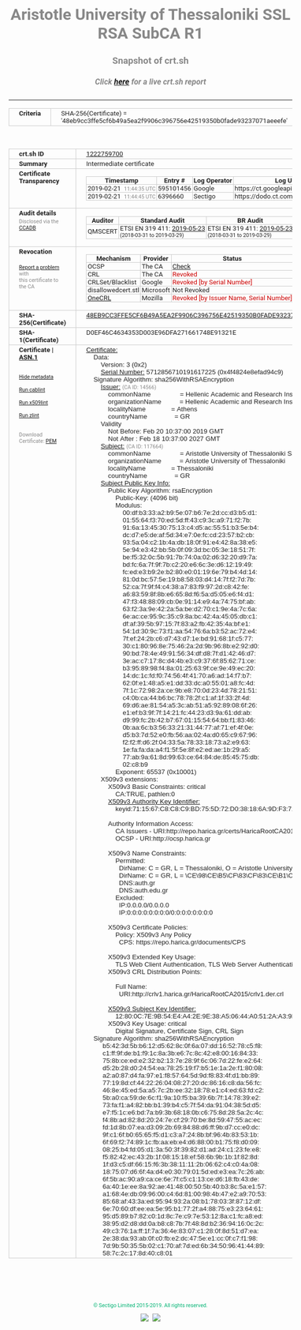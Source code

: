 # Aristotle University of Thessaloniki SSL RSA SubCA R1
### Snapshot of crt.sh
##### Click [here](https://crt.sh/?q=48EB9CC3FFE5CF6B49A5EA2F9906C396756E42519350B0FADE93237071AEEEFE) for a live crt.sh report

---
<!DOCTYPE HTML PUBLIC "-//W3C//DTD HTML 4.0 Transitional//EN">
<HTML>
<HEAD>
  <META http-equiv="Content-Type" content="text/html; charset=UTF-8">
  <TITLE>crt.sh | 48eb9cc3ffe5cf6b49a5ea2f9906c396756e42519350b0fade93237071aeeefe</TITLE>
  <META name="description" content="Free CT Log Certificate Search Tool from Sectigo (formerly Comodo CA)">
  <META name="keywords" content="crt.sh, CT, Certificate Transparency, Certificate Search, SSL Certificate, Sectigo, Comodo CA">
  <LINK href="//fonts.googleapis.com/css?family=Roboto+Mono|Roboto:400,400i,700,700i" rel="stylesheet">
  <STYLE type="text/css">
    a {
      white-space: nowrap;
    }
    body {
      color: #888888;
      font: 12pt Roboto, sans-serif;
      padding-top: 10px;
      text-align: center
    }
    form {
      margin: 0px
    }
    span {
      border-radius: 10px
    }
    span.heading {
      color: #888888;
      font: 12pt Roboto, sans-serif
    }
    span.title {
      background-color: #00B373;
      color: #FFFFFF;
      font: bold 18pt Roboto, sans-serif;
      padding: 0px 5px
    }
    span.text {
      color: #888888;
      font: 10pt Roboto, sans-serif
    }
    span.whiteongrey {
      background-color: #D9D9D6;
      color: #FFFFFF;
      font: bold 18pt Roboto, sans-serif;
      padding: 0px 5px
    }
    table {
      border-collapse: collapse;
      color: #222222;
      font: 10pt Roboto, sans-serif;
      margin-left: auto;
      margin-right: auto
    }
    table.options {
      border: none;
      margin-left: 10px
    }
    td, th {
      border: 1px solid #CCCCCC;
      padding: 0px 2px;
      text-align: left;
      vertical-align: top
    }
    td.outer, th.outer {
      border: 1px solid #CCCCCC;
      padding: 2px 20px;
      text-align: left
    }
    th.heading {
      color: #888888;
      font: bold italic 12pt Roboto, sans-serif;
      padding: 20px 0px 0px;
      text-align: center
    }
    th.options, td.options {
      border: none;
      vertical-align: middle
    }
    td.text {
      font: 10pt "Roboto Mono", sans-serif;
      padding: 2px 20px
    }
    td.heading {
      border: none;
      color: #888888;
      font: 12pt Roboto, sans-serif;
      padding-top: 20px;
      text-align: center
    }
    table.lint td, th {
      text-align: center
    }
    .button {
      background-color: #00B373;
      border-radius: 10px;
      color: #FFFFFF;
      font: bold 13pt Roboto, sans-serif
    }
    .copyright {
      font: 8pt Roboto, sans-serif;
      color: #00B373
    }
    .input {
      border: 1px solid #888888;
      font-weight: bold;
      text-align: center
    }
    .small {
      font: 8pt Roboto, sans-serif;
      color: #888888
    }
    .error {
      background-color: #FFDFDF;
      color: #CC0000;
      font-weight: bold
    }
    .fatal {
      background-color: #0000AA;
      color: #FFFFFF;
      font-weight: bold
    }
    .notice {
      background-color: #FFFFDF;
      color: #606000
    }
    .warning {
      background-color: #FFEFDF;
      color: #DF6000
    }
  </STYLE>
</HEAD>
<BODY>

<TABLE>
  <TR>
    <TH class="outer">Criteria</TH>
    <TD class="outer">SHA-256(Certificate) = '48eb9cc3ffe5cf6b49a5ea2f9906c396756e42519350b0fade93237071aeeefe'</TD>
  </TR>
</TABLE>
<BR>
<TABLE>
  <TR>
    <TH class="outer">crt.sh ID</TH>
    <TD class="outer"><A href="?id=1222759700">1222759700</A></TD>
  </TR>
  <TR>
    <TH class="outer">Summary</TH>
    <TD class="outer">Intermediate certificate</TD>
  </TR>
  <TR>
    <TH class="outer">Certificate<BR>Transparency</TH>
    <TD class="outer">
<TABLE class="options" style="margin-left:0px">
  <TR>
    <TH>Timestamp</TH>
    <TH>Entry #</TH>
    <TH>Log Operator</TH>
    <TH>Log URL</TH>
  </TR>
  <TR>
    <TD>2019-02-21&nbsp; <FONT class="small">11:44:35 UTC</FONT></TD>
    <TD>595101456</TD>
    <TD>Google</TD>
    <TD>https://ct.googleapis.com/rocketeer</TD>
  </TR>
  <TR>
    <TD>2019-02-21&nbsp; <FONT class="small">11:44:45 UTC</FONT></TD>
    <TD>6396660</TD>
    <TD>Sectigo</TD>
    <TD>https://dodo.ct.comodo.com</TD>
  </TR>
</TABLE>
    </TD>
  </TR>
  <TR>
    <TH class="outer">Audit details<BR>
      <DIV class="small" style="padding-top:3px">Disclosed via the
        <A href="//ccadb-public.secure.force.com/mozilla/PublicAllIntermediateCerts" target="_blank">CCADB</A></DIV>
    </TH>
    <TD class="outer">
<TABLE class="options" style="margin-left:0px">
  <TR>
    <TH>Auditor</TH>
    <TH>Standard Audit</TH>
    <TH>BR Audit</TH>
    <TH>EV SSL Audit</TH>
    <TH>Documents</TH>
    <TH>CCADB</TH>
    <TH>Root Owner / Certificate</TH>
  </TR>
  <TR>
    <TD style="vertical-align:middle">QMSCERT</TD>
    <TD>ETSI EN 319 411:
      <A href="https://repo.harica.gr/documents/HARICA-AUDIT_ATTESTATION_W_ANNEX_290617-7-R2-AA-text.pdf" target="_blank">2019-05-23</A>
      <BR><FONT style="font-size:8pt">(2018-03-31 to 2019-03-29)</FONT></TD>
    <TD>ETSI EN 319 411:
      <A href="https://repo.harica.gr/documents/HARICA-AUDIT_ATTESTATION_W_ANNEX_290617-7-R2-AA-text.pdf" target="_blank">2019-05-23</A>
      <BR><FONT style="font-size:8pt">(2018-03-31 to 2019-03-29)</FONT></TD>
    <TD>ETSI EN 319 411:
      <A href="https://www.qmscert.com/share/HARICA-AUDIT_ATTESTATION_W_ANNEX_290617-7-R2-AA.pdf" target="_blank">2019-05-23</A>
      <BR><FONT style="font-size:8pt">(2019-03-29 to 2019-03-29)</FONT></TD>
    <TD>
      <A href="https://repo.harica.gr/documents/CPS-EN.pdf" target="blank">CP</A>
      <A href="https://repo.harica.gr/documents/CPS-EN.pdf" target="blank">CPS</A>
    </TD>
    <TD><A href="//ccadb.force.com/0011J00001MUlQaQAL" target="_blank">0011J00001MUlQaQAL</A></TD>
    <TD><A href="/?id=12731951">HARICA</A></TD>
  </TR>
</TABLE>
    </TD>
  </TR>
  <TR>
    <TH class="outer">Revocation<BR><BR>
      <DIV class="small" style="padding-top:3px"><A href="?id=1222759700&opt=problemreporting">Report a problem</A> with<BR>this certificate to the CA</DIV></TH>
    <TD class="outer">
      <TABLE class="options" style="margin-left:0px">
        <TR>
          <TH>Mechanism</TH>
          <TH>Provider</TH>
          <TH>Status</TH>
          <TH>Revocation Date</TH>
          <TH>Last Observed in CRL</TH>
          <TH>Last Checked <SPAN style="color:#CC0000;vertical-align:middle;font-size:70%;font-weight:normal">(Error)</SPAN></TH>
        </TR>
        <TR>
          <TD>OCSP</TD>
          <TD>The CA</TD>
          <TD><A href="?id=1222759700&opt=ocsp">Check</A></TD>
          <TD><SPAN style="color:#888888">?</SPAN></TD>
          <TD><SPAN style="color:#888888">n/a</SPAN></TD>
          <TD><SPAN style="color:#888888">?</SPAN></TD>
        </TR>
        <TR>
          <TD>CRL</TD>
          <TD>The CA</TD>
          <TD><SPAN style="color:#CC0000">Revoked</SPAN></TD><TD>2019-03-18&nbsp; <FONT class="small">12:15:50 UTC</FONT></TD><TD>2019-05-06&nbsp; <FONT class="small">10:48:25 UTC</FONT></TD><TD>2019-12-04&nbsp; <FONT class="small">16:50:07 UTC</FONT></TD>
        </TR>
        <TR>
          <TD>CRLSet/Blacklist</TD>
          <TD>Google</TD>
          <TD><SPAN style="color:#CC0000">Revoked [by Serial Number]</SPAN></TD>
          <TD><SPAN style="color:#888888">n/a</SPAN></TD>
          <TD><SPAN style="color:#888888">n/a</SPAN></TD>
          <TD><SPAN style="color:#888888">n/a</SPAN></TD>
        </TR>
        <TR>
          <TD>disallowedcert.stl</TD>
          <TD>Microsoft</TD>
          <TD>Not Revoked</TD>
          <TD><SPAN style="color:#888888">n/a</SPAN></TD>
          <TD><SPAN style="color:#888888">n/a</SPAN></TD>
          <TD><SPAN style="color:#888888">n/a</SPAN></TD>
        </TR>
        <TR>
          <TD><A href="/mozilla-onecrl" target="_blank">OneCRL</A></TD>
          <TD>Mozilla</TD>
          <TD><SPAN style="color:#CC0000">Revoked [by Issuer Name, Serial Number]</SPAN></TD><TD><SPAN style="color:#888888">Unknown</SPAN></TD>
          <TD><SPAN style="color:#888888">n/a</SPAN></TD>
          <TD><SPAN style="color:#888888">n/a</SPAN></TD>
        </TR>
      </TABLE>
    </TD>
  </TR>
  <TR>
    <TH class="outer">SHA-256(Certificate)</TH>
    <TD class="outer"><A href="//censys.io/certificates/48eb9cc3ffe5cf6b49a5ea2f9906c396756e42519350b0fade93237071aeeefe">48EB9CC3FFE5CF6B49A5EA2F9906C396756E42519350B0FADE93237071AEEEFE</A></TD>
  </TR>
  <TR>
    <TH class="outer">SHA-1(Certificate)</TH>
    <TD class="outer">D0EF46C4634353D003E96DFA271661748E91321E</TD>
  </TR>
  <TR>
    <TH class="outer">Certificate | <A href="?asn1=1222759700">ASN.1</A>
      <SPAN class="small"><BR>
      <BR><BR><A href="?id=1222759700&opt=nometadata">Hide metadata</A>
      <BR><BR><A href="?id=1222759700&opt=cablint">Run cablint</A>
      <BR><BR><A href="?id=1222759700&opt=x509lint">Run x509lint</A>
      <BR><BR><A href="?id=1222759700&opt=zlint">Run zlint</A>
      <BR><BR><BR>Download Certificate: <A href="?d=1222759700">PEM</A>
      </SPAN>
    </TH>
    <TD class="text"><A href="?d=1222759700">Certificate:</A><BR>&nbsp;&nbsp;&nbsp;&nbsp;Data:<BR>&nbsp;&nbsp;&nbsp;&nbsp;&nbsp;&nbsp;&nbsp;&nbsp;Version:&nbsp;3&nbsp;(0x2)<BR>&nbsp;&nbsp;&nbsp;&nbsp;&nbsp;&nbsp;&nbsp;&nbsp;<A href="?serial=4f4824e8efad94c9">Serial&nbsp;Number:</A>&nbsp;5712856710191617225&nbsp;(0x4f4824e8efad94c9)<BR>&nbsp;&nbsp;&nbsp;&nbsp;Signature&nbsp;Algorithm:&nbsp;sha256WithRSAEncryption<BR>&nbsp;&nbsp;&nbsp;&nbsp;&nbsp;&nbsp;&nbsp;&nbsp;<A href="?caid=14566">Issuer:</A> <SPAN class="small">(CA ID: 14566)</SPAN><BR>&nbsp;&nbsp;&nbsp;&nbsp;&nbsp;&nbsp;&nbsp;&nbsp;&nbsp;&nbsp;&nbsp;&nbsp;commonName&nbsp;&nbsp;&nbsp;&nbsp;&nbsp;&nbsp;&nbsp;&nbsp;&nbsp;&nbsp;&nbsp;&nbsp;&nbsp;&nbsp;&nbsp;&nbsp;=&nbsp;Hellenic&nbsp;Academic&nbsp;and&nbsp;Research&nbsp;Institutions&nbsp;RootCA&nbsp;2015<BR>&nbsp;&nbsp;&nbsp;&nbsp;&nbsp;&nbsp;&nbsp;&nbsp;&nbsp;&nbsp;&nbsp;&nbsp;organizationName&nbsp;&nbsp;&nbsp;&nbsp;&nbsp;&nbsp;&nbsp;&nbsp;&nbsp;&nbsp;=&nbsp;Hellenic&nbsp;Academic&nbsp;and&nbsp;Research&nbsp;Institutions&nbsp;Cert.&nbsp;Authority<BR>&nbsp;&nbsp;&nbsp;&nbsp;&nbsp;&nbsp;&nbsp;&nbsp;&nbsp;&nbsp;&nbsp;&nbsp;localityName&nbsp;&nbsp;&nbsp;&nbsp;&nbsp;&nbsp;&nbsp;&nbsp;&nbsp;&nbsp;&nbsp;&nbsp;&nbsp;&nbsp;=&nbsp;Athens<BR>&nbsp;&nbsp;&nbsp;&nbsp;&nbsp;&nbsp;&nbsp;&nbsp;&nbsp;&nbsp;&nbsp;&nbsp;countryName&nbsp;&nbsp;&nbsp;&nbsp;&nbsp;&nbsp;&nbsp;&nbsp;&nbsp;&nbsp;&nbsp;&nbsp;&nbsp;&nbsp;&nbsp;=&nbsp;GR<BR>&nbsp;&nbsp;&nbsp;&nbsp;&nbsp;&nbsp;&nbsp;&nbsp;Validity<BR>&nbsp;&nbsp;&nbsp;&nbsp;&nbsp;&nbsp;&nbsp;&nbsp;&nbsp;&nbsp;&nbsp;&nbsp;Not&nbsp;Before:&nbsp;Feb&nbsp;20&nbsp;10:37:00&nbsp;2019&nbsp;GMT<BR>&nbsp;&nbsp;&nbsp;&nbsp;&nbsp;&nbsp;&nbsp;&nbsp;&nbsp;&nbsp;&nbsp;&nbsp;Not&nbsp;After&nbsp;:&nbsp;Feb&nbsp;18&nbsp;10:37:00&nbsp;2027&nbsp;GMT<BR>&nbsp;&nbsp;&nbsp;&nbsp;&nbsp;&nbsp;&nbsp;&nbsp;<A href="?caid=117664">Subject:</A> <SPAN class="small">(CA ID: 117664)</SPAN><BR>&nbsp;&nbsp;&nbsp;&nbsp;&nbsp;&nbsp;&nbsp;&nbsp;&nbsp;&nbsp;&nbsp;&nbsp;commonName&nbsp;&nbsp;&nbsp;&nbsp;&nbsp;&nbsp;&nbsp;&nbsp;&nbsp;&nbsp;&nbsp;&nbsp;&nbsp;&nbsp;&nbsp;&nbsp;=&nbsp;Aristotle&nbsp;University&nbsp;of&nbsp;Thessaloniki&nbsp;SSL&nbsp;RSA&nbsp;SubCA&nbsp;R1<BR>&nbsp;&nbsp;&nbsp;&nbsp;&nbsp;&nbsp;&nbsp;&nbsp;&nbsp;&nbsp;&nbsp;&nbsp;organizationName&nbsp;&nbsp;&nbsp;&nbsp;&nbsp;&nbsp;&nbsp;&nbsp;&nbsp;&nbsp;=&nbsp;Aristotle&nbsp;University&nbsp;of&nbsp;Thessaloniki<BR>&nbsp;&nbsp;&nbsp;&nbsp;&nbsp;&nbsp;&nbsp;&nbsp;&nbsp;&nbsp;&nbsp;&nbsp;localityName&nbsp;&nbsp;&nbsp;&nbsp;&nbsp;&nbsp;&nbsp;&nbsp;&nbsp;&nbsp;&nbsp;&nbsp;&nbsp;&nbsp;=&nbsp;Thessaloniki<BR>&nbsp;&nbsp;&nbsp;&nbsp;&nbsp;&nbsp;&nbsp;&nbsp;&nbsp;&nbsp;&nbsp;&nbsp;countryName&nbsp;&nbsp;&nbsp;&nbsp;&nbsp;&nbsp;&nbsp;&nbsp;&nbsp;&nbsp;&nbsp;&nbsp;&nbsp;&nbsp;&nbsp;=&nbsp;GR<BR>&nbsp;&nbsp;&nbsp;&nbsp;&nbsp;&nbsp;&nbsp;&nbsp;<A href="?spkisha256=f5996111fc25d923daee2dce502f98027615912d35fbd9a2f5735c7f62e5b93c">Subject&nbsp;Public&nbsp;Key&nbsp;Info:</A><BR>&nbsp;&nbsp;&nbsp;&nbsp;&nbsp;&nbsp;&nbsp;&nbsp;&nbsp;&nbsp;&nbsp;&nbsp;Public&nbsp;Key&nbsp;Algorithm:&nbsp;rsaEncryption<BR>&nbsp;&nbsp;&nbsp;&nbsp;&nbsp;&nbsp;&nbsp;&nbsp;&nbsp;&nbsp;&nbsp;&nbsp;&nbsp;&nbsp;&nbsp;&nbsp;Public-Key:&nbsp;(4096&nbsp;bit)<BR>&nbsp;&nbsp;&nbsp;&nbsp;&nbsp;&nbsp;&nbsp;&nbsp;&nbsp;&nbsp;&nbsp;&nbsp;&nbsp;&nbsp;&nbsp;&nbsp;Modulus:<BR>&nbsp;&nbsp;&nbsp;&nbsp;&nbsp;&nbsp;&nbsp;&nbsp;&nbsp;&nbsp;&nbsp;&nbsp;&nbsp;&nbsp;&nbsp;&nbsp;&nbsp;&nbsp;&nbsp;&nbsp;00:df:b3:33:a2:b9:5e:07:b6:7e:2d:cc:d3:b5:d1:<BR>&nbsp;&nbsp;&nbsp;&nbsp;&nbsp;&nbsp;&nbsp;&nbsp;&nbsp;&nbsp;&nbsp;&nbsp;&nbsp;&nbsp;&nbsp;&nbsp;&nbsp;&nbsp;&nbsp;&nbsp;01:55:64:f3:70:ed:5d:ff:43:c9:3c:a9:71:f2:7b:<BR>&nbsp;&nbsp;&nbsp;&nbsp;&nbsp;&nbsp;&nbsp;&nbsp;&nbsp;&nbsp;&nbsp;&nbsp;&nbsp;&nbsp;&nbsp;&nbsp;&nbsp;&nbsp;&nbsp;&nbsp;91:6a:13:45:30:75:13:c4:d5:ac:55:51:b3:5e:b4:<BR>&nbsp;&nbsp;&nbsp;&nbsp;&nbsp;&nbsp;&nbsp;&nbsp;&nbsp;&nbsp;&nbsp;&nbsp;&nbsp;&nbsp;&nbsp;&nbsp;&nbsp;&nbsp;&nbsp;&nbsp;dc:d7:e5:de:af:5d:34:e7:0e:fc:cd:23:57:b2:cb:<BR>&nbsp;&nbsp;&nbsp;&nbsp;&nbsp;&nbsp;&nbsp;&nbsp;&nbsp;&nbsp;&nbsp;&nbsp;&nbsp;&nbsp;&nbsp;&nbsp;&nbsp;&nbsp;&nbsp;&nbsp;93:5a:04:c2:1b:4a:db:18:0f:91:e4:42:8a:38:e5:<BR>&nbsp;&nbsp;&nbsp;&nbsp;&nbsp;&nbsp;&nbsp;&nbsp;&nbsp;&nbsp;&nbsp;&nbsp;&nbsp;&nbsp;&nbsp;&nbsp;&nbsp;&nbsp;&nbsp;&nbsp;5e:94:e3:42:bb:5b:0f:09:3d:bc:05:3e:18:51:7f:<BR>&nbsp;&nbsp;&nbsp;&nbsp;&nbsp;&nbsp;&nbsp;&nbsp;&nbsp;&nbsp;&nbsp;&nbsp;&nbsp;&nbsp;&nbsp;&nbsp;&nbsp;&nbsp;&nbsp;&nbsp;be:f5:32:0c:5b:91:7b:74:0a:02:d6:32:20:d9:7a:<BR>&nbsp;&nbsp;&nbsp;&nbsp;&nbsp;&nbsp;&nbsp;&nbsp;&nbsp;&nbsp;&nbsp;&nbsp;&nbsp;&nbsp;&nbsp;&nbsp;&nbsp;&nbsp;&nbsp;&nbsp;bd:fc:6a:7f:9f:7b:c2:20:e6:6c:3e:d6:12:19:49:<BR>&nbsp;&nbsp;&nbsp;&nbsp;&nbsp;&nbsp;&nbsp;&nbsp;&nbsp;&nbsp;&nbsp;&nbsp;&nbsp;&nbsp;&nbsp;&nbsp;&nbsp;&nbsp;&nbsp;&nbsp;fc:ed:e3:b9:2e:b2:80:e0:01:19:6e:79:b4:4d:14:<BR>&nbsp;&nbsp;&nbsp;&nbsp;&nbsp;&nbsp;&nbsp;&nbsp;&nbsp;&nbsp;&nbsp;&nbsp;&nbsp;&nbsp;&nbsp;&nbsp;&nbsp;&nbsp;&nbsp;&nbsp;81:0d:bc:57:5e:19:b8:58:03:d4:14:7f:f2:7d:7b:<BR>&nbsp;&nbsp;&nbsp;&nbsp;&nbsp;&nbsp;&nbsp;&nbsp;&nbsp;&nbsp;&nbsp;&nbsp;&nbsp;&nbsp;&nbsp;&nbsp;&nbsp;&nbsp;&nbsp;&nbsp;52:ca:7f:9f:f4:c4:38:a7:83:f9:97:2d:c8:42:fe:<BR>&nbsp;&nbsp;&nbsp;&nbsp;&nbsp;&nbsp;&nbsp;&nbsp;&nbsp;&nbsp;&nbsp;&nbsp;&nbsp;&nbsp;&nbsp;&nbsp;&nbsp;&nbsp;&nbsp;&nbsp;a6:83:59:8f:8b:e6:65:8d:f6:5a:d5:05:e6:f4:d1:<BR>&nbsp;&nbsp;&nbsp;&nbsp;&nbsp;&nbsp;&nbsp;&nbsp;&nbsp;&nbsp;&nbsp;&nbsp;&nbsp;&nbsp;&nbsp;&nbsp;&nbsp;&nbsp;&nbsp;&nbsp;47:f3:48:88:09:cb:0e:91:14:e9:4a:74:75:bf:ab:<BR>&nbsp;&nbsp;&nbsp;&nbsp;&nbsp;&nbsp;&nbsp;&nbsp;&nbsp;&nbsp;&nbsp;&nbsp;&nbsp;&nbsp;&nbsp;&nbsp;&nbsp;&nbsp;&nbsp;&nbsp;63:f2:3a:9e:42:2a:5a:be:d2:70:c1:9e:4a:7c:6a:<BR>&nbsp;&nbsp;&nbsp;&nbsp;&nbsp;&nbsp;&nbsp;&nbsp;&nbsp;&nbsp;&nbsp;&nbsp;&nbsp;&nbsp;&nbsp;&nbsp;&nbsp;&nbsp;&nbsp;&nbsp;6e:ac:ce:95:9c:35:c9:8a:bc:42:4a:45:05:db:c1:<BR>&nbsp;&nbsp;&nbsp;&nbsp;&nbsp;&nbsp;&nbsp;&nbsp;&nbsp;&nbsp;&nbsp;&nbsp;&nbsp;&nbsp;&nbsp;&nbsp;&nbsp;&nbsp;&nbsp;&nbsp;df:af:39:5b:97:15:7f:83:a2:fb:42:35:4a:bf:e1:<BR>&nbsp;&nbsp;&nbsp;&nbsp;&nbsp;&nbsp;&nbsp;&nbsp;&nbsp;&nbsp;&nbsp;&nbsp;&nbsp;&nbsp;&nbsp;&nbsp;&nbsp;&nbsp;&nbsp;&nbsp;54:1d:30:9c:73:f1:aa:54:76:6a:b3:52:ac:72:e4:<BR>&nbsp;&nbsp;&nbsp;&nbsp;&nbsp;&nbsp;&nbsp;&nbsp;&nbsp;&nbsp;&nbsp;&nbsp;&nbsp;&nbsp;&nbsp;&nbsp;&nbsp;&nbsp;&nbsp;&nbsp;7f:ef:24:2b:c6:d7:43:d7:1e:bd:91:68:1f:c5:77:<BR>&nbsp;&nbsp;&nbsp;&nbsp;&nbsp;&nbsp;&nbsp;&nbsp;&nbsp;&nbsp;&nbsp;&nbsp;&nbsp;&nbsp;&nbsp;&nbsp;&nbsp;&nbsp;&nbsp;&nbsp;30:c1:80:96:8e:75:46:2a:2d:9b:96:8b:e2:92:d0:<BR>&nbsp;&nbsp;&nbsp;&nbsp;&nbsp;&nbsp;&nbsp;&nbsp;&nbsp;&nbsp;&nbsp;&nbsp;&nbsp;&nbsp;&nbsp;&nbsp;&nbsp;&nbsp;&nbsp;&nbsp;90:bd:78:4e:49:91:56:34:df:d8:7f:d1:42:46:d7:<BR>&nbsp;&nbsp;&nbsp;&nbsp;&nbsp;&nbsp;&nbsp;&nbsp;&nbsp;&nbsp;&nbsp;&nbsp;&nbsp;&nbsp;&nbsp;&nbsp;&nbsp;&nbsp;&nbsp;&nbsp;3e:ac:c7:17:8c:d4:4b:e3:c9:37:6f:85:62:71:ce:<BR>&nbsp;&nbsp;&nbsp;&nbsp;&nbsp;&nbsp;&nbsp;&nbsp;&nbsp;&nbsp;&nbsp;&nbsp;&nbsp;&nbsp;&nbsp;&nbsp;&nbsp;&nbsp;&nbsp;&nbsp;b3:95:89:98:f4:8a:01:25:63:9f:ce:9e:49:ec:20:<BR>&nbsp;&nbsp;&nbsp;&nbsp;&nbsp;&nbsp;&nbsp;&nbsp;&nbsp;&nbsp;&nbsp;&nbsp;&nbsp;&nbsp;&nbsp;&nbsp;&nbsp;&nbsp;&nbsp;&nbsp;14:dc:1c:fd:f0:74:56:4f:41:70:a6:ad:14:f7:b7:<BR>&nbsp;&nbsp;&nbsp;&nbsp;&nbsp;&nbsp;&nbsp;&nbsp;&nbsp;&nbsp;&nbsp;&nbsp;&nbsp;&nbsp;&nbsp;&nbsp;&nbsp;&nbsp;&nbsp;&nbsp;62:0f:e1:48:a5:e1:dd:33:dc:a0:55:01:a8:fc:4d:<BR>&nbsp;&nbsp;&nbsp;&nbsp;&nbsp;&nbsp;&nbsp;&nbsp;&nbsp;&nbsp;&nbsp;&nbsp;&nbsp;&nbsp;&nbsp;&nbsp;&nbsp;&nbsp;&nbsp;&nbsp;7f:1c:72:98:2a:ce:9b:e8:70:0d:23:4d:78:21:51:<BR>&nbsp;&nbsp;&nbsp;&nbsp;&nbsp;&nbsp;&nbsp;&nbsp;&nbsp;&nbsp;&nbsp;&nbsp;&nbsp;&nbsp;&nbsp;&nbsp;&nbsp;&nbsp;&nbsp;&nbsp;c4:0b:ca:44:b6:bc:78:78:2f:c1:af:1f:33:2f:4d:<BR>&nbsp;&nbsp;&nbsp;&nbsp;&nbsp;&nbsp;&nbsp;&nbsp;&nbsp;&nbsp;&nbsp;&nbsp;&nbsp;&nbsp;&nbsp;&nbsp;&nbsp;&nbsp;&nbsp;&nbsp;69:d6:ae:81:54:a5:3c:ab:51:a5:92:89:08:6f:26:<BR>&nbsp;&nbsp;&nbsp;&nbsp;&nbsp;&nbsp;&nbsp;&nbsp;&nbsp;&nbsp;&nbsp;&nbsp;&nbsp;&nbsp;&nbsp;&nbsp;&nbsp;&nbsp;&nbsp;&nbsp;e1:ef:b3:9f:7f:14:21:fc:44:23:d3:9a:61:dd:ab:<BR>&nbsp;&nbsp;&nbsp;&nbsp;&nbsp;&nbsp;&nbsp;&nbsp;&nbsp;&nbsp;&nbsp;&nbsp;&nbsp;&nbsp;&nbsp;&nbsp;&nbsp;&nbsp;&nbsp;&nbsp;d9:99:fc:2b:42:b7:67:01:15:54:64:bb:f1:83:46:<BR>&nbsp;&nbsp;&nbsp;&nbsp;&nbsp;&nbsp;&nbsp;&nbsp;&nbsp;&nbsp;&nbsp;&nbsp;&nbsp;&nbsp;&nbsp;&nbsp;&nbsp;&nbsp;&nbsp;&nbsp;0b:aa:6c:b3:56:33:21:31:44:77:af:71:ef:4f:0e:<BR>&nbsp;&nbsp;&nbsp;&nbsp;&nbsp;&nbsp;&nbsp;&nbsp;&nbsp;&nbsp;&nbsp;&nbsp;&nbsp;&nbsp;&nbsp;&nbsp;&nbsp;&nbsp;&nbsp;&nbsp;d5:b3:7d:52:e0:fb:56:aa:02:4a:d0:65:c9:67:96:<BR>&nbsp;&nbsp;&nbsp;&nbsp;&nbsp;&nbsp;&nbsp;&nbsp;&nbsp;&nbsp;&nbsp;&nbsp;&nbsp;&nbsp;&nbsp;&nbsp;&nbsp;&nbsp;&nbsp;&nbsp;f2:f2:ff:d6:2f:04:33:5a:78:33:18:73:a2:e9:63:<BR>&nbsp;&nbsp;&nbsp;&nbsp;&nbsp;&nbsp;&nbsp;&nbsp;&nbsp;&nbsp;&nbsp;&nbsp;&nbsp;&nbsp;&nbsp;&nbsp;&nbsp;&nbsp;&nbsp;&nbsp;1e:fa:fa:da:a4:f1:5f:5e:8f:e2:ed:ae:1b:29:a5:<BR>&nbsp;&nbsp;&nbsp;&nbsp;&nbsp;&nbsp;&nbsp;&nbsp;&nbsp;&nbsp;&nbsp;&nbsp;&nbsp;&nbsp;&nbsp;&nbsp;&nbsp;&nbsp;&nbsp;&nbsp;77:ab:9a:61:8d:99:63:ce:64:84:de:85:45:75:db:<BR>&nbsp;&nbsp;&nbsp;&nbsp;&nbsp;&nbsp;&nbsp;&nbsp;&nbsp;&nbsp;&nbsp;&nbsp;&nbsp;&nbsp;&nbsp;&nbsp;&nbsp;&nbsp;&nbsp;&nbsp;02:c8:b9<BR>&nbsp;&nbsp;&nbsp;&nbsp;&nbsp;&nbsp;&nbsp;&nbsp;&nbsp;&nbsp;&nbsp;&nbsp;&nbsp;&nbsp;&nbsp;&nbsp;Exponent:&nbsp;65537&nbsp;(0x10001)<BR>&nbsp;&nbsp;&nbsp;&nbsp;&nbsp;&nbsp;&nbsp;&nbsp;X509v3&nbsp;extensions:<BR>&nbsp;&nbsp;&nbsp;&nbsp;&nbsp;&nbsp;&nbsp;&nbsp;&nbsp;&nbsp;&nbsp;&nbsp;X509v3&nbsp;Basic&nbsp;Constraints:&nbsp;critical<BR>&nbsp;&nbsp;&nbsp;&nbsp;&nbsp;&nbsp;&nbsp;&nbsp;&nbsp;&nbsp;&nbsp;&nbsp;&nbsp;&nbsp;&nbsp;&nbsp;CA:TRUE,&nbsp;pathlen:0<BR>&nbsp;&nbsp;&nbsp;&nbsp;&nbsp;&nbsp;&nbsp;&nbsp;&nbsp;&nbsp;&nbsp;&nbsp;<A href="?ski=711567c8c8c9bd755d72d038186a9df37124540b">X509v3&nbsp;Authority&nbsp;Key&nbsp;Identifier:</A><BR>&nbsp;&nbsp;&nbsp;&nbsp;&nbsp;&nbsp;&nbsp;&nbsp;&nbsp;&nbsp;&nbsp;&nbsp;&nbsp;&nbsp;&nbsp;&nbsp;keyid:71:15:67:C8:C8:C9:BD:75:5D:72:D0:38:18:6A:9D:F3:71:24:54:0B<BR><BR>&nbsp;&nbsp;&nbsp;&nbsp;&nbsp;&nbsp;&nbsp;&nbsp;&nbsp;&nbsp;&nbsp;&nbsp;Authority&nbsp;Information&nbsp;Access:&nbsp;<BR>&nbsp;&nbsp;&nbsp;&nbsp;&nbsp;&nbsp;&nbsp;&nbsp;&nbsp;&nbsp;&nbsp;&nbsp;&nbsp;&nbsp;&nbsp;&nbsp;CA&nbsp;Issuers&nbsp;-&nbsp;URI:http://repo.harica.gr/certs/HaricaRootCA2015.crt<BR>&nbsp;&nbsp;&nbsp;&nbsp;&nbsp;&nbsp;&nbsp;&nbsp;&nbsp;&nbsp;&nbsp;&nbsp;&nbsp;&nbsp;&nbsp;&nbsp;OCSP&nbsp;-&nbsp;URI:http://ocsp.harica.gr<BR><BR>&nbsp;&nbsp;&nbsp;&nbsp;&nbsp;&nbsp;&nbsp;&nbsp;&nbsp;&nbsp;&nbsp;&nbsp;X509v3&nbsp;Name&nbsp;Constraints:&nbsp;<BR>&nbsp;&nbsp;&nbsp;&nbsp;&nbsp;&nbsp;&nbsp;&nbsp;&nbsp;&nbsp;&nbsp;&nbsp;&nbsp;&nbsp;&nbsp;&nbsp;Permitted:<BR>&nbsp;&nbsp;&nbsp;&nbsp;&nbsp;&nbsp;&nbsp;&nbsp;&nbsp;&nbsp;&nbsp;&nbsp;&nbsp;&nbsp;&nbsp;&nbsp;&nbsp;&nbsp;DirName:&nbsp;C&nbsp;=&nbsp;GR,&nbsp;L&nbsp;=&nbsp;Thessaloniki,&nbsp;O&nbsp;=&nbsp;Aristotle&nbsp;University&nbsp;of&nbsp;Thessaloniki<BR>&nbsp;&nbsp;&nbsp;&nbsp;&nbsp;&nbsp;&nbsp;&nbsp;&nbsp;&nbsp;&nbsp;&nbsp;&nbsp;&nbsp;&nbsp;&nbsp;&nbsp;&nbsp;DirName:&nbsp;C&nbsp;=&nbsp;GR,&nbsp;L&nbsp;=&nbsp;\CE\98\CE\B5\CF\83\CF\83\CE\B1\CE\BB\CE\BF\CE\BD\CE\AF\CE\BA\CE\B7,&nbsp;O&nbsp;=&nbsp;\CE\91\CF\81\CE\B9\CF\83\CF\84\CE\BF\CF\84\CE\AD\CE\BB\CE\B5\CE\B9\CE\BF&nbsp;\CE\A0\CE\B1\CE\BD\CE\B5\CF\80\CE\B9\CF\83\CF\84\CE\AE\CE\BC\CE\B9\CE\BF&nbsp;\CE\98\CE\B5\CF\83\CF\83\CE\B1\CE\BB\CE\BF\CE\BD\CE\AF\CE\BA\CE\B7\CF\82<BR>&nbsp;&nbsp;&nbsp;&nbsp;&nbsp;&nbsp;&nbsp;&nbsp;&nbsp;&nbsp;&nbsp;&nbsp;&nbsp;&nbsp;&nbsp;&nbsp;&nbsp;&nbsp;DNS:auth.gr<BR>&nbsp;&nbsp;&nbsp;&nbsp;&nbsp;&nbsp;&nbsp;&nbsp;&nbsp;&nbsp;&nbsp;&nbsp;&nbsp;&nbsp;&nbsp;&nbsp;&nbsp;&nbsp;DNS:auth.edu.gr<BR>&nbsp;&nbsp;&nbsp;&nbsp;&nbsp;&nbsp;&nbsp;&nbsp;&nbsp;&nbsp;&nbsp;&nbsp;&nbsp;&nbsp;&nbsp;&nbsp;Excluded:<BR>&nbsp;&nbsp;&nbsp;&nbsp;&nbsp;&nbsp;&nbsp;&nbsp;&nbsp;&nbsp;&nbsp;&nbsp;&nbsp;&nbsp;&nbsp;&nbsp;&nbsp;&nbsp;IP:0.0.0.0/0.0.0.0<BR>&nbsp;&nbsp;&nbsp;&nbsp;&nbsp;&nbsp;&nbsp;&nbsp;&nbsp;&nbsp;&nbsp;&nbsp;&nbsp;&nbsp;&nbsp;&nbsp;&nbsp;&nbsp;IP:0:0:0:0:0:0:0:0/0:0:0:0:0:0:0:0<BR><BR>&nbsp;&nbsp;&nbsp;&nbsp;&nbsp;&nbsp;&nbsp;&nbsp;&nbsp;&nbsp;&nbsp;&nbsp;X509v3&nbsp;Certificate&nbsp;Policies:&nbsp;<BR>&nbsp;&nbsp;&nbsp;&nbsp;&nbsp;&nbsp;&nbsp;&nbsp;&nbsp;&nbsp;&nbsp;&nbsp;&nbsp;&nbsp;&nbsp;&nbsp;Policy:&nbsp;X509v3&nbsp;Any&nbsp;Policy<BR>&nbsp;&nbsp;&nbsp;&nbsp;&nbsp;&nbsp;&nbsp;&nbsp;&nbsp;&nbsp;&nbsp;&nbsp;&nbsp;&nbsp;&nbsp;&nbsp;&nbsp;&nbsp;CPS:&nbsp;https://repo.harica.gr/documents/CPS<BR><BR>&nbsp;&nbsp;&nbsp;&nbsp;&nbsp;&nbsp;&nbsp;&nbsp;&nbsp;&nbsp;&nbsp;&nbsp;X509v3&nbsp;Extended&nbsp;Key&nbsp;Usage:&nbsp;<BR>&nbsp;&nbsp;&nbsp;&nbsp;&nbsp;&nbsp;&nbsp;&nbsp;&nbsp;&nbsp;&nbsp;&nbsp;&nbsp;&nbsp;&nbsp;&nbsp;TLS&nbsp;Web&nbsp;Client&nbsp;Authentication,&nbsp;TLS&nbsp;Web&nbsp;Server&nbsp;Authentication<BR>&nbsp;&nbsp;&nbsp;&nbsp;&nbsp;&nbsp;&nbsp;&nbsp;&nbsp;&nbsp;&nbsp;&nbsp;X509v3&nbsp;CRL&nbsp;Distribution&nbsp;Points:&nbsp;<BR><BR>&nbsp;&nbsp;&nbsp;&nbsp;&nbsp;&nbsp;&nbsp;&nbsp;&nbsp;&nbsp;&nbsp;&nbsp;&nbsp;&nbsp;&nbsp;&nbsp;Full&nbsp;Name:<BR>&nbsp;&nbsp;&nbsp;&nbsp;&nbsp;&nbsp;&nbsp;&nbsp;&nbsp;&nbsp;&nbsp;&nbsp;&nbsp;&nbsp;&nbsp;&nbsp;&nbsp;&nbsp;URI:http://crlv1.harica.gr/HaricaRootCA2015/crlv1.der.crl<BR><BR>&nbsp;&nbsp;&nbsp;&nbsp;&nbsp;&nbsp;&nbsp;&nbsp;&nbsp;&nbsp;&nbsp;&nbsp;<A href="?ski=12800c7e9b54e4a42e9e38a50644a0512aa39df3">X509v3&nbsp;Subject&nbsp;Key&nbsp;Identifier:</A><BR>&nbsp;&nbsp;&nbsp;&nbsp;&nbsp;&nbsp;&nbsp;&nbsp;&nbsp;&nbsp;&nbsp;&nbsp;&nbsp;&nbsp;&nbsp;&nbsp;12:80:0C:7E:9B:54:E4:A4:2E:9E:38:A5:06:44:A0:51:2A:A3:9D:F3<BR>&nbsp;&nbsp;&nbsp;&nbsp;&nbsp;&nbsp;&nbsp;&nbsp;&nbsp;&nbsp;&nbsp;&nbsp;X509v3&nbsp;Key&nbsp;Usage:&nbsp;critical<BR>&nbsp;&nbsp;&nbsp;&nbsp;&nbsp;&nbsp;&nbsp;&nbsp;&nbsp;&nbsp;&nbsp;&nbsp;&nbsp;&nbsp;&nbsp;&nbsp;Digital&nbsp;Signature,&nbsp;Certificate&nbsp;Sign,&nbsp;CRL&nbsp;Sign<BR>&nbsp;&nbsp;&nbsp;&nbsp;Signature&nbsp;Algorithm:&nbsp;sha256WithRSAEncryption<BR>&nbsp;&nbsp;&nbsp;&nbsp;&nbsp;&nbsp;&nbsp;&nbsp;&nbsp;b5:42:3d:5b:b6:12:d5:62:8c:0f:6a:07:dd:16:52:78:c5:f8:<BR>&nbsp;&nbsp;&nbsp;&nbsp;&nbsp;&nbsp;&nbsp;&nbsp;&nbsp;c1:ff:9f:de:b1:f9:1c:8a:3b:e6:7c:8c:42:e8:00:16:84:33:<BR>&nbsp;&nbsp;&nbsp;&nbsp;&nbsp;&nbsp;&nbsp;&nbsp;&nbsp;75:8b:ce:ed:e2:32:b2:13:7e:28:9f:6c:06:7d:22:fe:e2:64:<BR>&nbsp;&nbsp;&nbsp;&nbsp;&nbsp;&nbsp;&nbsp;&nbsp;&nbsp;d5:2b:28:d0:24:54:ea:78:25:19:f7:b5:1e:1a:2e:f1:80:08:<BR>&nbsp;&nbsp;&nbsp;&nbsp;&nbsp;&nbsp;&nbsp;&nbsp;&nbsp;a2:a0:87:d4:fa:97:e1:f8:57:64:5d:9d:f8:83:4f:d1:bb:89:<BR>&nbsp;&nbsp;&nbsp;&nbsp;&nbsp;&nbsp;&nbsp;&nbsp;&nbsp;77:19:8d:cf:44:22:26:04:08:27:20:dc:86:16:c8:da:56:fc:<BR>&nbsp;&nbsp;&nbsp;&nbsp;&nbsp;&nbsp;&nbsp;&nbsp;&nbsp;46:8e:45:ed:5a:a5:7c:2b:ee:32:18:78:e1:c4:ed:63:fd:c2:<BR>&nbsp;&nbsp;&nbsp;&nbsp;&nbsp;&nbsp;&nbsp;&nbsp;&nbsp;5b:a0:ca:59:de:6c:f1:9a:10:f5:ba:39:6b:7f:14:78:39:e2:<BR>&nbsp;&nbsp;&nbsp;&nbsp;&nbsp;&nbsp;&nbsp;&nbsp;&nbsp;73:fa:f1:a4:82:bb:b1:39:b4:c5:7f:54:da:91:04:38:5d:d5:<BR>&nbsp;&nbsp;&nbsp;&nbsp;&nbsp;&nbsp;&nbsp;&nbsp;&nbsp;e7:f5:1c:e6:bd:7a:b9:3b:68:18:0b:c6:75:8d:28:5a:2c:4c:<BR>&nbsp;&nbsp;&nbsp;&nbsp;&nbsp;&nbsp;&nbsp;&nbsp;&nbsp;f4:8b:ad:82:8d:20:24:7e:cf:29:70:be:8d:59:47:55:ac:ec:<BR>&nbsp;&nbsp;&nbsp;&nbsp;&nbsp;&nbsp;&nbsp;&nbsp;&nbsp;fd:1d:8b:07:ea:d3:09:2b:69:84:88:d6:ff:9b:d7:cc:e0:dc:<BR>&nbsp;&nbsp;&nbsp;&nbsp;&nbsp;&nbsp;&nbsp;&nbsp;&nbsp;9f:c1:6f:b0:65:65:f5:d1:c3:a7:24:8b:bf:96:4b:83:53:1b:<BR>&nbsp;&nbsp;&nbsp;&nbsp;&nbsp;&nbsp;&nbsp;&nbsp;&nbsp;6f:69:f2:74:89:1c:fb:aa:eb:e4:d6:88:00:b1:75:f8:d0:09:<BR>&nbsp;&nbsp;&nbsp;&nbsp;&nbsp;&nbsp;&nbsp;&nbsp;&nbsp;08:25:b4:fd:05:d1:3a:50:3f:39:82:d1:ad:24:c1:23:fe:e8:<BR>&nbsp;&nbsp;&nbsp;&nbsp;&nbsp;&nbsp;&nbsp;&nbsp;&nbsp;f5:82:42:ec:43:2b:1f:08:15:18:ef:58:6b:9b:1b:1f:82:8d:<BR>&nbsp;&nbsp;&nbsp;&nbsp;&nbsp;&nbsp;&nbsp;&nbsp;&nbsp;1f:d3:c5:df:66:15:f6:3b:38:11:11:2b:06:62:c4:c0:4a:08:<BR>&nbsp;&nbsp;&nbsp;&nbsp;&nbsp;&nbsp;&nbsp;&nbsp;&nbsp;18:75:07:d6:6f:4a:d4:e0:30:79:01:5d:ed:e3:ea:7c:26:ab:<BR>&nbsp;&nbsp;&nbsp;&nbsp;&nbsp;&nbsp;&nbsp;&nbsp;&nbsp;6f:5b:ac:90:a9:ca:ce:6e:7f:c5:c1:13:ce:d6:18:fb:43:de:<BR>&nbsp;&nbsp;&nbsp;&nbsp;&nbsp;&nbsp;&nbsp;&nbsp;&nbsp;6a:40:1e:ee:8a:92:ae:41:48:00:50:5b:40:b3:8c:5a:e1:57:<BR>&nbsp;&nbsp;&nbsp;&nbsp;&nbsp;&nbsp;&nbsp;&nbsp;&nbsp;a1:68:4e:db:09:96:00:c4:6d:81:00:98:4b:47:e2:a9:70:53:<BR>&nbsp;&nbsp;&nbsp;&nbsp;&nbsp;&nbsp;&nbsp;&nbsp;&nbsp;85:68:af:43:3a:ed:95:94:93:2a:08:b1:78:03:3f:87:12:df:<BR>&nbsp;&nbsp;&nbsp;&nbsp;&nbsp;&nbsp;&nbsp;&nbsp;&nbsp;6e:70:60:df:ee:ea:5e:95:b1:77:2f:a4:88:75:e3:23:64:61:<BR>&nbsp;&nbsp;&nbsp;&nbsp;&nbsp;&nbsp;&nbsp;&nbsp;&nbsp;95:d5:89:b7:82:c0:1d:8c:7e:c9:7e:53:12:8a:c1:fc:a8:ed:<BR>&nbsp;&nbsp;&nbsp;&nbsp;&nbsp;&nbsp;&nbsp;&nbsp;&nbsp;38:95:d2:d8:dd:0a:b8:c8:7b:7f:48:8d:b2:36:94:16:0c:2c:<BR>&nbsp;&nbsp;&nbsp;&nbsp;&nbsp;&nbsp;&nbsp;&nbsp;&nbsp;49:c3:76:1a:ff:1f:7a:36:4e:83:07:c1:28:0f:8d:51:d7:ea:<BR>&nbsp;&nbsp;&nbsp;&nbsp;&nbsp;&nbsp;&nbsp;&nbsp;&nbsp;2e:38:da:93:ab:0f:c0:fb:e2:dc:47:5e:e1:cc:0f:c7:f1:98:<BR>&nbsp;&nbsp;&nbsp;&nbsp;&nbsp;&nbsp;&nbsp;&nbsp;&nbsp;7d:9b:50:35:5b:02:c1:70:af:7d:ed:6b:34:50:96:41:44:89:<BR>&nbsp;&nbsp;&nbsp;&nbsp;&nbsp;&nbsp;&nbsp;&nbsp;&nbsp;58:7c:2c:17:8d:40:c8:01<BR>    </TD>
  </TR>
</TABLE>

  <BR><BR><BR>

  <P class="copyright">&copy; Sectigo Limited 2015-2019. All rights reserved.</P>
  <DIV>
    <A href="https://sectigo.com/"><IMG src="/sectigo_s.png"></A>
    &nbsp;<A href="https://github.com/crtsh"><IMG src="/GitHub-Mark-32px.png"></A>
  </DIV>
</BODY>
</HTML>
